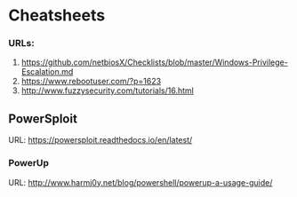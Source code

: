 # Cheatsheets

### URLs:
1. https://github.com/netbiosX/Checklists/blob/master/Windows-Privilege-Escalation.md
2. https://www.rebootuser.com/?p=1623
3. http://www.fuzzysecurity.com/tutorials/16.html


## PowerSploit
URL: https://powersploit.readthedocs.io/en/latest/

### PowerUp
URL: http://www.harmj0y.net/blog/powershell/powerup-a-usage-guide/
